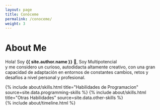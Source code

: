 ```yaml
---
layout: page
title: Conóceme
permalink: /conoceme/
weight: 3
---
```


# **About Me**


Hola! Soy **{{ site.author.name }}** :wave:,
Soy Multipotencial </br>
y me considero un curioso, autodidacta altamente creativo, con una gran capacidad de adaptación en entornos de constantes cambios, retos y desafíos a nivel personal y profesional.

<div class="row">
{% include about/skills.html title="Habilidades de Programacion" source=site.data.programming-skills %}
{% include about/skills.html title="Otras Habilidades" source=site.data.other-skills %}
</div>

<div class="row">
{% include about/timeline.html %}
</div>
